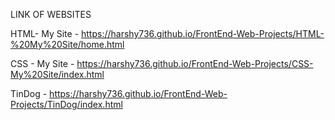 LINK OF WEBSITES

HTML- My Site - https://harshy736.github.io/FrontEnd-Web-Projects/HTML-%20My%20Site/home.html

CSS - My Site - https://harshy736.github.io/FrontEnd-Web-Projects/CSS-My%20Site/index.html

TinDog -  https://harshy736.github.io/FrontEnd-Web-Projects/TinDog/index.html
